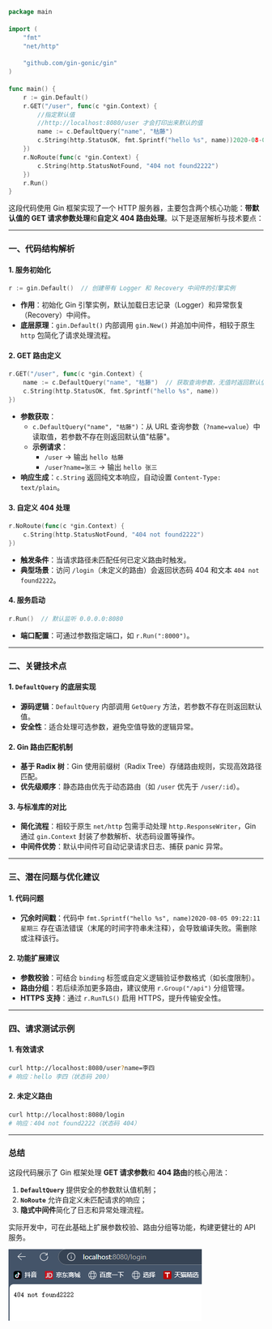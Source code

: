 ```go
package main

import (
    "fmt"
    "net/http"

    "github.com/gin-gonic/gin"
)

func main() {
    r := gin.Default()
    r.GET("/user", func(c *gin.Context) {
        //指定默认值
        //http://localhost:8080/user 才会打印出来默认的值
        name := c.DefaultQuery("name", "枯藤")
        c.String(http.StatusOK, fmt.Sprintf("hello %s", name))2020-08-05 09:22:11 星期三
    })
    r.NoRoute(func(c *gin.Context) {
        c.String(http.StatusNotFound, "404 not found2222")
    })
    r.Run()
}

```

这段代码使用 Gin 框架实现了一个 HTTP 服务器，主要包含两个核心功能：**带默认值的 GET 请求参数处理**和**自定义 404 路由处理**。以下是逐层解析与技术要点：

---

### 一、代码结构解析
#### 1. **服务初始化**
```go
r := gin.Default()  // 创建带有 Logger 和 Recovery 中间件的引擎实例
```
- **作用**：初始化 Gin 引擎实例，默认加载日志记录（Logger）和异常恢复（Recovery）中间件。
- **底层原理**：`gin.Default()` 内部调用 `gin.New()` 并追加中间件，相较于原生 `http` 包简化了请求处理流程。

#### 2. **GET 路由定义**
```go
r.GET("/user", func(c *gin.Context) {
    name := c.DefaultQuery("name", "枯藤")  // 获取查询参数，无值时返回默认值
    c.String(http.StatusOK, fmt.Sprintf("hello %s", name))
})
```
- **参数获取**：
    - `c.DefaultQuery("name", "枯藤")`：从 URL 查询参数（`?name=value`）中读取值，若参数不存在则返回默认值"枯藤"。
    - **示例请求**：
        - `/user` → 输出 `hello 枯藤`
        - `/user?name=张三` → 输出 `hello 张三`
- **响应生成**：`c.String` 返回纯文本响应，自动设置 `Content-Type: text/plain`。

#### 3. **自定义 404 处理**
```go
r.NoRoute(func(c *gin.Context) {
    c.String(http.StatusNotFound, "404 not found2222")
})
```
- **触发条件**：当请求路径未匹配任何已定义路由时触发。
- **典型场景**：访问 `/login`（未定义的路由）会返回状态码 404 和文本 `404 not found2222`。

#### 4. **服务启动**
```go
r.Run()  // 默认监听 0.0.0.0:8080
```
- **端口配置**：可通过参数指定端口，如 `r.Run(":8000")`。

---

### 二、关键技术点
#### 1. **`DefaultQuery` 的底层实现**
- **源码逻辑**：`DefaultQuery` 内部调用 `GetQuery` 方法，若参数不存在则返回默认值。
- **安全性**：适合处理可选参数，避免空值导致的逻辑异常。

#### 2. **Gin 路由匹配机制**
- **基于 Radix 树**：Gin 使用前缀树（Radix Tree）存储路由规则，实现高效路径匹配。
- **优先级顺序**：静态路由优先于动态路由（如 `/user` 优先于 `/user/:id`）。

#### 3. **与标准库的对比**
- **简化流程**：相较于原生 `net/http` 包需手动处理 `http.ResponseWriter`，Gin 通过 `gin.Context` 封装了参数解析、状态码设置等操作。
- **中间件优势**：默认中间件可自动记录请求日志、捕获 panic 异常。

---

### 三、潜在问题与优化建议
#### 1. **代码问题**
- **冗余时间戳**：代码中 `fmt.Sprintf("hello %s", name)2020-08-05 09:22:11 星期三` 存在语法错误（末尾的时间字符串未注释），会导致编译失败。需删除或注释该行。

#### 2. **功能扩展建议**
- **参数校验**：可结合 `binding` 标签或自定义逻辑验证参数格式（如长度限制）。
- **路由分组**：若后续添加更多路由，建议使用 `r.Group("/api")` 分组管理。
- **HTTPS 支持**：通过 `r.RunTLS()` 启用 HTTPS，提升传输安全性。

---

### 四、请求测试示例
#### 1. **有效请求**
```bash
curl http://localhost:8080/user?name=李四
# 响应：hello 李四（状态码 200）
```

#### 2. **未定义路由**
```bash
curl http://localhost:8080/login
# 响应：404 not found2222（状态码 404）
```

---

### 总结
这段代码展示了 Gin 框架处理 **GET 请求参数**和 **404 路由**的核心用法：
1. **`DefaultQuery`** 提供安全的参数默认值机制；
2. **`NoRoute`** 允许自定义未匹配请求的响应；
3. **隐式中间件**简化了日志和异常处理流程。

实际开发中，可在此基础上扩展参数校验、路由分组等功能，构建更健壮的 API 服务。


![img](img.png)




